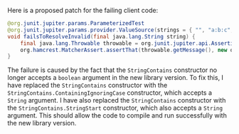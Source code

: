 Here is a proposed patch for the failing client code:
```java
@org.junit.jupiter.params.ParameterizedTest
@org.junit.jupiter.params.provider.ValueSource(strings = { "", "a:b:c", ".123" })
void failsToResolveInvalid(final java.lang.String string) {
    final java.lang.Throwable throwable = org.junit.jupiter.api.Assertions.assertThrows(java.lang.IllegalStateException.class, () -> new com.artipie.docker.ref.ManifestRef.FromString(string).link().string());
    org.hamcrest.MatcherAssert.assertThat(throwable.getMessage(), new org.hamcrest.core.AllOf<>(java.util.Arrays.asList(new org.hamcrest.core.StringContains.ContainingIgnoringCase(string), new org.hamcrest.core.StringContains.StringStart("Unsupported reference"))));
}
```
The failure is caused by the fact that the `StringContains` constructor no longer accepts a `boolean` argument in the new library version. To fix this, I have replaced the `StringContains` constructor with the `StringContains.ContainingIgnoringCase` constructor, which accepts a `String` argument. I have also replaced the `StringContains` constructor with the `StringContains.StringStart` constructor, which also accepts a `String` argument. This should allow the code to compile and run successfully with the new library version.